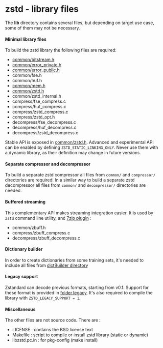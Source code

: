 zstd - library files
================================

The __lib__ directory contains several files, but depending on target use case, some of them may not be necessary.

#### Minimal library files

To build the zstd library the following files are required:

- [common/bitstream.h](common/bitstream.h)
- [common/error_private.h](common/error_private.h)
- [common/error_public.h](common/error_public.h)
- common/fse.h
- common/huf.h
- [common/mem.h](common/mem.h)
- [common/zstd.h]
- common/zstd_internal.h
- compress/fse_compress.c
- compress/huf_compress.c
- compress/zstd_compress.c
- compress/zstd_opt.h
- decompress/fse_decompress.c
- decompress/huf_decompress.c
- decompress/zstd_decompress.c

Stable API is exposed in [common/zstd.h].
Advanced and experimental API can be enabled by defining `ZSTD_STATIC_LINKING_ONLY`.
Never use them with a dynamic library, as their definition may change in future versions.

[common/zstd.h]: common/zstd.h


#### Separate compressor and decompressor

To build a separate zstd compressor all files from `common/` and `compressor/` directories are required.
In a similar way to build a separate zstd decompressor all files from `common/` and `decompressor/` directories are needed.


#### Buffered streaming

This complementary API makes streaming integration easier.
It is used by `zstd` command line utility, and [7zip plugin](http://mcmilk.de/projects/7-Zip-ZStd) :

- common/zbuff.h
- compress/zbuff_compress.c
- decompress/zbuff_decompress.c


#### Dictionary builder

In order to create dictionaries from some training sets,
it's needed to include all files from [dictBuilder directory](dictBuilder/)


#### Legacy support

Zstandard can decode previous formats, starting from v0.1.
Support for these format is provided in [folder legacy](legacy/).
It's also required to compile the library with `ZSTD_LEGACY_SUPPORT = 1`.


#### Miscellaneous

The other files are not source code. There are :

 - LICENSE : contains the BSD license text
 - Makefile : script to compile or install zstd library (static or dynamic)
 - libzstd.pc.in : for pkg-config (make install)
